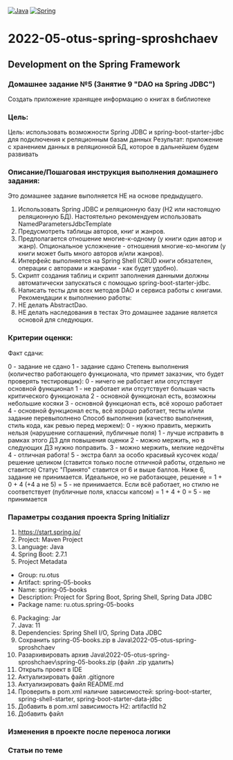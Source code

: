 [![Java](https://img.shields.io/badge/Java-E43222??style=for-the-badge&logo=java&logoColor=FFFFFF)](https://java.com/)
[![Spring](https://img.shields.io/badge/Spring-FFFFFF??style=for-the-badge&logo=Spring)](https://spring.io/)

# 2022-05-otus-spring-sproshchaev
Development on the Spring Framework
-----------------------------------
### Домашнее задание №5 (Занятие 9 "DAO на Spring JDBC")
Создать приложение хранящее информацию о книгах в библиотеке

### Цель:
Цель: использовать возможности Spring JDBC и spring-boot-starter-jdbc для подключения к реляционным базам данных
Результат: приложение с хранением данных в реляционной БД, которое в дальнейшем будем развивать

### Описание/Пошаговая инструкция выполнения домашнего задания:
Это домашнее задание выполняется НЕ на основе предыдущего.

1. Использовать Spring JDBC и реляционную базу (H2 или настоящую реляционную БД). Настоятельно рекомендуем использовать 
NamedParametersJdbcTemplate
2. Предусмотреть таблицы авторов, книг и жанров.
3. Предполагается отношение многие-к-одному (у книги один автор и жанр). Опциональное усложнение - отношения 
многие-ко-многим (у книги может быть много авторов и/или жанров).
4. Интерфейс выполняется на Spring Shell (CRUD книги обязателен, операции с авторами и жанрами - как будет удобно).
5. Скрипт создания таблиц и скрипт заполнения данными должны автоматически запускаться с помощью spring-boot-starter-jdbc.
6. Написать тесты для всех методов DAO и сервиса работы с книгами. Рекомендации к выполнению работы:
7. НЕ делать AbstractDao.
8. НЕ делать наследования в тестах Это домашнее задание является основой для следующих.

### Критерии оценки:
Факт сдачи:

0 - задание не сдано
1 - задание сдано Степень выполнения (количество работающего функционала, что примет заказчик, что будет проверять тестировщик):
0 - ничего не работает или отсутствует основной функционал
1 - не работает или отсутствует большая часть критического функционала
2 - основной функционал есть, возможны небольшие косяки
3 - основной функционал есть, всё хорошо работает
4 - основной функционал есть, всё хорошо работает, тесты и/или задание перевыполнено Способ выполнения (качество выполнения, стиль кода, как ревью перед мержем):
0 - нужно править, мержить нельзя (нарушение соглашений, публичные поля)
1 - лучше исправить в рамках этого ДЗ для повышения оценки
2 - можно мержить, но в следующих ДЗ нужно поправить.
3 - можно мержить, мелкие недочёты
4 - отличная работа!
5 - экстра балл за особо красивый кусочек кода/решение целиком (ставится только после отличной работы, отдельно не ставится) Статус "Принято" ставится от 6 и выше баллов. Ниже 6, задание не принимается. Идеальное, но не работающее, решение = 1 + 0 + 4 (+4 а не 5) = 5 - не принимается. Если всё работает, но стилю не соответствует (публичные поля, классы капсом) = 1 + 4 + 0 = 5 - не принимается
### Параметры создания проекта Spring Initializr
1. https://start.spring.io/
2. Project: Maven Project
3. Language: Java
4. Spring Boot: 2.7.1
5. Project Metadata
  - Group: ru.otus
  - Artifact: spring-05-books
  - Name: spring-05-books
  - Description: Project for Spring Boot, Spring Shell, Spring Data JDBC
  - Package name: ru.otus.spring-05-books
6. Packaging: Jar
7. Java: 11
8. Dependencies: Spring Shell I/O, Spring Data JDBC
9. Сохранить spring-05-books.zip в Java\2022-05-otus-spring-sproshchaev
10. Разархивировать архив Java\2022-05-otus-spring-sproshchaev\spring-05-books.zip (файл .zip удалить)
11. Открыть проект в IDE
12. Актуализировать файл .gitignore
13. Актуализировать файл README.md
14. Проверить в pom.xml наличие зависимостей: spring-boot-starter, spring-shell-starter, spring-boot-starter-data-jdbc
15. Добавить в pom.xml зависимость H2: artifactId h2 
16. Добавить файл 

### Изменения в проекте после переноса логики 

### Статьи по теме
